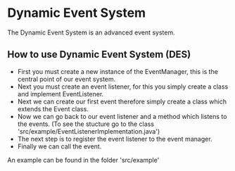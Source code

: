 # Dynamic Event System
The Dynamic Event System is an advanced event system.

## How to use Dynamic Event System (DES)
- First you must create a new instance of the EventManager, this is the central point of our event system.
- Next you must create an event listener, for this you simply create a class and implement EventListener.
- Next we can create our first event therefore simply create a class which extends the Event class.
- Now we can go back to our event listener and a method which listens to the events. (To see the stucture go to the class 'src/example/EventListenerImplementation.java')
- The next step is to register the event listener to the event manager.
- Finally we can call the event.

An example can be found in the folder 'src/example'


